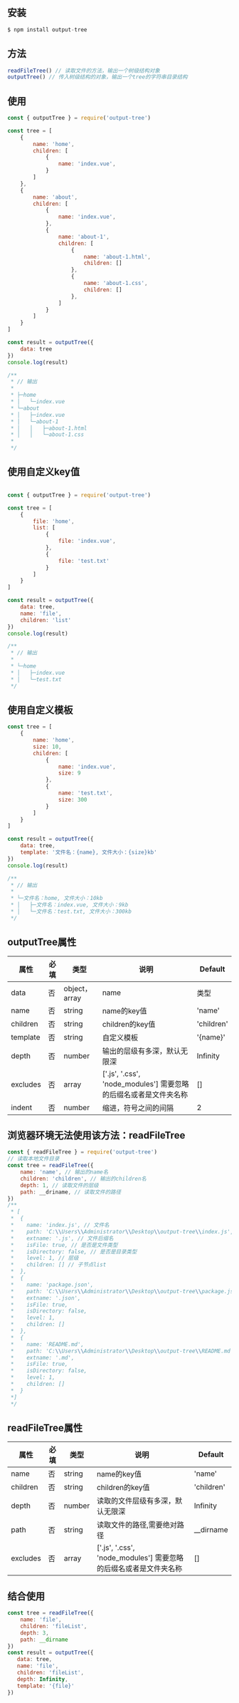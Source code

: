 ## 安装

```js
$ npm install output-tree
```

## 方法
``` js
readFileTree() // 读取文件的方法，输出一个树级结构对象
outputTree() // 传入树级结构的对象，输出一个tree的字符串目录结构
```

## 使用
``` js
const { outputTree } = require('output-tree')

const tree = [
    {
        name: 'home',
        children: [
            {
                name: 'index.vue',
            }
        ]
    },
    {
        name: 'about',
        children: [
            {
                name: 'index.vue',
            },
            {
                name: 'about-1',
                children: [
                    {
                        name: 'about-1.html',
                        children: []
                    },
                    {
                        name: 'about-1.css',
                        children: []
                    },
                ]
            }
        ]
    }
]

const result = outputTree({
    data: tree
})
console.log(result)

/**
 * // 输出
 * 
 * ├─home
 * │   └─index.vue
 * └─about        
 * │   ├─index.vue
 * │   └─about-1
 * │   │   ├─about-1.html
 * │   │   └─about-1.css
 *
 */
```

## 使用自定义key值
``` js

const { outputTree } = require('output-tree')

const tree = [
    {
        file: 'home',
        list: [
            {
                file: 'index.vue',
            },
            {
                file: 'test.txt'
            }
        ]
    }
]

const result = outputTree({
    data: tree,
    name: 'file',
    children: 'list'
})
console.log(result)

/**
 * // 输出
 * 
 * └─home
 * │   ├─index.vue
 * │   └─test.txt
 */

```

## 使用自定义模板
``` js
const tree = [
    {
        name: 'home',
        size: 10,
        children: [
            {
                name: 'index.vue',
                size: 9
            },
            {
                name: 'test.txt',
                size: 300
            }
        ]
    }
]

const result = outputTree({
    data: tree,
    template: '文件名：{name}, 文件大小：{size}kb'
})
console.log(result)

/**
 * // 输出
 * 
 * └─文件名：home, 文件大小：10kb
 * │   ├─文件名：index.vue, 文件大小：9kb
 * │   └─文件名：test.txt, 文件大小：300kb
 */
```

## outputTree属性

| 属性     | 必填    | 类型    |  说明   | Default |
| ------- | ------- | ------- | ------  | ------- |
| data    | 否       | object，array | name     | 类型    |
| name    | 否       | string | name的key值     | 'name'    |
| children | 否      | string | children的key值     | 'children'    |
| template | 否      | string | 自定义模板     | '{name}'    |
| depth    | 否      | number | 输出的层级有多深，默认无限深     | Infinity    |
| excludes    | 否       | array | ['.js', '.css', 'node_modules'] 需要忽略的后缀名或者是文件夹名称     | []    |
| indent    | 否      | number | 缩进，符号之间的间隔     | 2    |






## 浏览器环境无法使用该方法：readFileTree
```js
const { readFileTree } = require('output-tree')
// 读取本地文件目录
const tree = readFileTree({
    name: 'name', // 输出的name名
    children: 'children', // 输出的children名
    depth: 1, // 读取文件的层级
    path: __driname, // 读取文件的路径
})
/**
 * [
 *  {
 *    name: 'index.js', // 文件名
 *    path: 'C:\\Users\\Administrator\\Desktop\\output-tree\\index.js', // 文件路径
 *    extname: '.js', // 文件后缀名
 *    isFile: true, // 是否是文件类型
 *    isDirectory: false, // 是否是目录类型
 *    level: 1, // 层级
 *    children: [] // 子节点list
 *  },
 *  {
 *    name: 'package.json',
 *    path: 'C:\\Users\\Administrator\\Desktop\\output-tree\\package.json',
 *    extname: '.json',
 *    isFile: true,
 *    isDirectory: false,
 *    level: 1,
 *    children: []
 *  },
 *  {
 *    name: 'README.md',
 *    path: 'C:\\Users\\Administrator\\Desktop\\output-tree\\README.md',
 *    extname: '.md',
 *    isFile: true,
 *    isDirectory: false,
 *    level: 1,
 *    children: []
 *  }
 *]
 */
```


## readFileTree属性

| 属性     | 必填    | 类型    |  说明   | Default |
| ------- | ------- | ------- | ------  | ------- |
| name    | 否       | string | name的key值     | 'name'    |
| children | 否      | string | children的key值     | 'children'    |
| depth    | 否      | number | 读取的文件层级有多深，默认无限深     | Infinity    |
| path    | 否       | string | 读取文件的路径,需要绝对路径     | __dirname    |
| excludes    | 否       | array | ['.js', '.css', 'node_modules'] 需要忽略的后缀名或者是文件夹名称     | []    |


## 结合使用

```js
const tree = readFileTree({
    name: 'file',
    children: 'fileList',
    depth: 3,
    path: __dirname
})
const result = outputTree({
   data: tree,
   name: 'file',
   children: 'fileList',
   depth: Infinity,
   template: '{file}'
})

```

